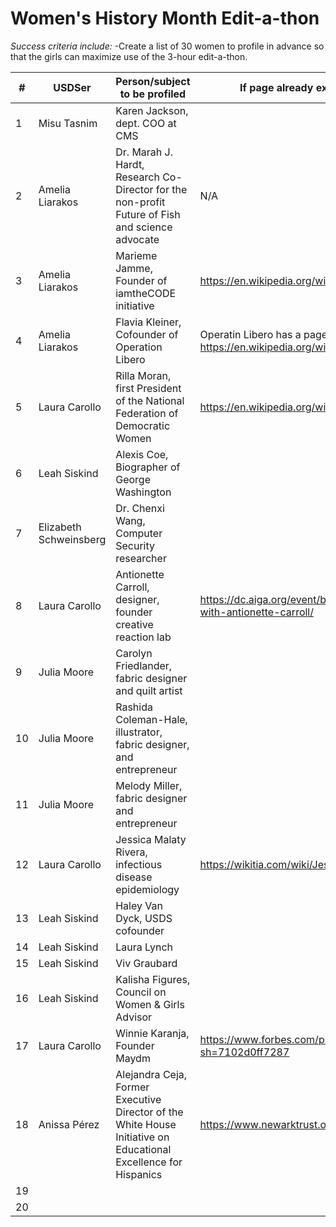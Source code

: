 # Women's History Month Edit-a-thon

*Success criteria include:*
-Create a list of 30 women to profile in advance so that the girls can maximize use of the 3-hour edit-a-thon.


| #  | USDSer | Person/subject to be profiled  | If page already exists, post Wikpedia link here |
|---|---|---|---|
| 1  | Misu Tasnim  | Karen Jackson, dept. COO at CMS |   |
| 2  | Amelia Liarakos | Dr. Marah J. Hardt, Research Co-Director for the non-profit Future of Fish and science advocate | N/A |
| 3  | Amelia Liarakos | Marieme Jamme, Founder of iamtheCODE initiative | https://en.wikipedia.org/wiki/Mari%C3%A9me_Jamme |
| 4  | Amelia Liarakos |  Flavia Kleiner, Cofounder of Operation Libero | Operatin Libero has a page: https://en.wikipedia.org/wiki/Operation_Libero |
| 5 | Laura Carollo  | Rilla Moran, first President of the National Federation of Democratic Women  |  https://en.wikipedia.org/wiki/Rilla_Moran | https://www.nfdw.com/history |  https://en.wikipedia.org/wiki/National_Federation_of_Democratic_Women
| 6  | Leah Siskind  | Alexis Coe, Biographer of George Washington  |   |
| 7  | Elizabeth Schweinsberg | Dr. Chenxi Wang, Computer Security researcher  |   |
| 8  | Laura Carollo  | Antionette Carroll, designer, founder creative reaction lab  |  https://dc.aiga.org/event/building-equity-through-design-with-antionette-carroll/ |
| 9  | Julia Moore  | Carolyn Friedlander, fabric designer and quilt artist  |   |
| 10  | Julia Moore  | Rashida Coleman-Hale, illustrator, fabric designer, and entrepreneur |   |
| 11  | Julia Moore  | Melody Miller, fabric designer and entrepreneur  |   |
| 12  | Laura Carollo  |  Jessica Malaty Rivera, infectious disease epidemiology  | https://wikitia.com/wiki/Jessica_Malaty_Rivera  | https://www.todaysparent.com/influential-parents-list/jessica-malaty-rivera/  |  https://covidtracking.com/ (she was science and comms lead for this project) 
| 13  | Leah Siskind  | Haley Van Dyck, USDS cofounder  |   |
| 14  | Leah Siskind  |  Laura Lynch |   |
| 15  | Leah Siskind  | Viv Graubard  |   |
| 16  | Leah Siskind | Kalisha Figures, Council on Women & Girls Advisor   |   |
| 17  | Laura Carollo  | Winnie Karanja, Founder Maydm  | https://www.forbes.com/profile/winnie-karanja/?sh=7102d0ff7287   |  https://www.ibmadison.com/winnie-karanja-maydm/  |  https://wisconsinlife.org/story/one-womans-mission-to-make-tech-open-to-all/
| 18  | Anissa Pérez  | Alejandra Ceja, Former Executive Director of the White House Initiative on Educational Excellence for Hispanics  | https://www.newarktrust.org/alejandra_ceja_newark_trust_board | 
| 19  |   |   |   |
| 20  |   |   |   |
